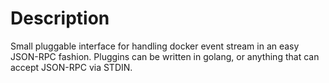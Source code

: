 # Description

Small pluggable interface for handling docker event stream in an easy JSON-RPC
fashion. Pluggins can be written in golang, or anything that can accept
JSON-RPC via STDIN.
